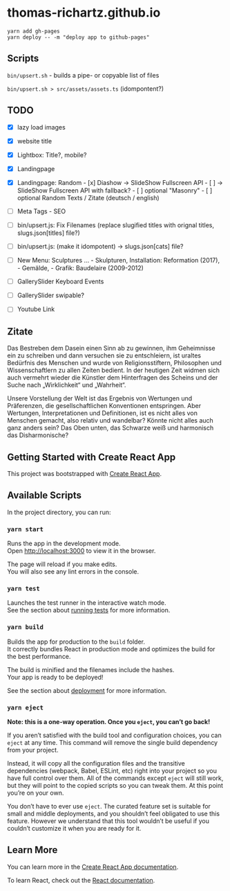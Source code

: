 # thomas-richartz.github.io


`yarn add gh-pages`  
`yarn deploy -- -m "deploy app to github-pages"`

## Scripts


`bin/upsert.sh` - builds a pipe- or copyable list of files 

`bin/upsert.sh > src/assets/assets.ts`  (idompontent?)

## TODO

- [x] lazy load images
- [x] website title
- [x] Lightbox: Title?, mobile? 
- [x] Landingpage
- [x] Landingpage: Random 
        - [x] Diashow -> SlideShow Fullscreen API 
        - [ ]         -> SlideShow Fullscreen API with fallback?
        - [ ] optional "Masonry"
        - [ ] optional Random Texts / Zitate (deutsch / english)
- [ ] Meta Tags - SEO
- [ ] bin/upsert.js: Fix Filenames (replace slugified titles with orignal titles, slugs.json[titles] file?) 
- [ ] bin/upsert.js: (make it idompotent) -> slugs.json[cats] file?
- [ ] New Menu: Sculptures ...
        - Skulpturen, Installation: Reformation (2017),   
        - Gemälde, 
        - Grafik: Baudelaire (2009-2012)  
- [ ] GallerySlider Keyboard Events
- [ ] GallerySlider swipable?
- [ ] Youtube Link 


## Zitate


Das Bestreben dem Dasein einen Sinn ab zu gewinnen, ihm Geheimnisse ein zu schreiben und dann versuchen sie zu entschleiern, ist uraltes Bedürfnis des Menschen und wurde von Religionsstiftern, Philosophen und Wissenschaftlern zu allen Zeiten bedient. In der heutigen Zeit widmen sich auch vermehrt wieder die Künstler dem Hinterfragen des Scheins und der Suche nach „Wirklichkeit“ und „Wahrheit“.

Unsere Vorstellung der Welt ist das Ergebnis von Wertungen und Präferenzen, die gesellschaftlichen Konventionen entspringen. Aber Wertungen, Interpretationen und Definitionen, ist es nicht alles von Menschen gemacht, also relativ und wandelbar? Könnte nicht alles auch ganz anders sein? Das Oben unten, das Schwarze weiß und harmonisch das Disharmonische?



## Getting Started with Create React App

This project was bootstrapped with [Create React App](https://github.com/facebook/create-react-app).

## Available Scripts

In the project directory, you can run:

### `yarn start`

Runs the app in the development mode.\
Open [http://localhost:3000](http://localhost:3000) to view it in the browser.

The page will reload if you make edits.\
You will also see any lint errors in the console.

### `yarn test`

Launches the test runner in the interactive watch mode.\
See the section about [running tests](https://facebook.github.io/create-react-app/docs/running-tests) for more information.

### `yarn build`

Builds the app for production to the `build` folder.\
It correctly bundles React in production mode and optimizes the build for the best performance.

The build is minified and the filenames include the hashes.\
Your app is ready to be deployed!

See the section about [deployment](https://facebook.github.io/create-react-app/docs/deployment) for more information.

### `yarn eject`

**Note: this is a one-way operation. Once you `eject`, you can’t go back!**

If you aren’t satisfied with the build tool and configuration choices, you can `eject` at any time. This command will remove the single build dependency from your project.

Instead, it will copy all the configuration files and the transitive dependencies (webpack, Babel, ESLint, etc) right into your project so you have full control over them. All of the commands except `eject` will still work, but they will point to the copied scripts so you can tweak them. At this point you’re on your own.

You don’t have to ever use `eject`. The curated feature set is suitable for small and middle deployments, and you shouldn’t feel obligated to use this feature. However we understand that this tool wouldn’t be useful if you couldn’t customize it when you are ready for it.

## Learn More

You can learn more in the [Create React App documentation](https://facebook.github.io/create-react-app/docs/getting-started).

To learn React, check out the [React documentation](https://reactjs.org/).

